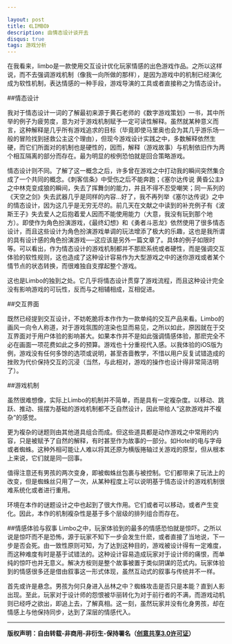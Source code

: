 ```yaml
---

layout: post
title: 《LIMBO》
description: 由情态设计谈开去
disqus: true
tags: 游戏分析
---
```

在我看来，limbo是一款使用交互设计优化玩家情感的出色游戏作品。之所以这样说，而不去强调游戏机制（像我一向所做的那样），是因为游戏中的机制已经演化成为软性机制，表达情感的一种手段，游戏导演的工具或者直接称之为情态设计。




##情态设计

我对于情态设计一词的了解最初来源于黄石老师的《数字游戏策划》一书，其中所举的例子为疲劳度，意为对于游戏机制赋予一定可读性解释。虽然就某种意义而言，这种解释是几乎所有游戏追求的目标（毕竟即使马里奥也会为其几乎游乐场一般的冒险找到拯救公主这个理由），但现今游戏设计实践之中，多数解释依然生硬，而它们所面对的机制也是硬性的，因而，解释（游戏故事）与机制依旧作为两个相互隔离的部分而存在。最为明显的桉例恐怕就是回合策略游戏。

情态设计则不同。了解了这一概念之后，许多曾在游戏之中打动我的瞬间突然集合成了一个共同的概念。《刺客信条》中受伤之后不能奔跑；《塞尔达传说 黄昏公主》之中林克变成狼的瞬间，失去了挥舞剑的能力，并且不得不忍受嘲笑；同一系列的《天空之剑》失去武器几乎是同样的内容…好了，我不再列举《塞尔达传说》之中的情态设计，因为这几乎是无穷无尽的。前几天在文献之中读到的补充例子有《波斯王子》失去爱人之后抱着爱人因而不能使用能力（大意，我没有玩到那个地方）。即使作为角色扮演游戏，《最终幻想》和《勇者斗恶龙》依然使用了很多情态设计，而且这些设计为角色扮演游戏单调的玩法增添了极大的乐趣，这也是我所谓的具有设计感的角色扮演游戏──这应该是另外一篇文章了。具体的例子如限时等。可以看出，作为情态设计的游戏机制都并不那麽系统或者硬性，而是强调交互体验的软性规则，这也造成了这种设计容易作为大型游戏之中的迷你游戏或者某个情节点的状态转换，而很难独自支撑起整个游戏。

这也是Limbo的独到之处。它几乎将情态设计贯穿了游戏流程，而且这种设计完全没有影响游戏的可玩性，反而与之相辅相成，互相促进。

##交互界面

既然已经提到交互设计，不妨乾脆将本作作为一款单纯的交互产品来看。Limbo的画风一向令人称道，对于游戏氛围的渲染也显而易见，之所以如此，原因就在于交互界面对于用户体验的影响甚大。如果本作并不是如此强调情感体验，那麽完全不必在画面一项花费如此之多的预算。游戏也十分重视代入感。以我体验的iOS版为例，游戏没有任何多馀的选项或说明，甚至吝啬教学，不惜以用户反复试错造成的挫败为代价保持交互的沉浸（当然，与此相对，游戏的操作也设计得非常简洁明了）。

##游戏机制

虽然很难想像，实际上Limbo的机制并不简单，而是具有一定複杂度。以移动、跳跃、推动、摇摆为基础的游戏机制都不乏自然设计，因此带给人“这款游戏并不複杂“的感觉。

更为複杂的谜题则由其他道具组合而成。但这些道具都是动作游戏之中常用的内容，只是被赋予了自然的解释，有时甚至作为故事的一部分。如Hotel的电与字母或者蜘蛛。这种外相可能让人难以将其还原为横版捲轴过关游戏的原型，但从根本上来说，它们就是同一回事。

值得注意还有男孩的两次变身，即被蜘蛛丝包裹与被控制。它们都带来了玩法上的改变，但是蜘蛛丝只用了一次，从某种程度上可以说明基于情态设计的游戏机制很难系统化或者进行重用。

环境在本作的谜题设计之中也起到了很大作用。它们或者可以移动，或者产生变化。因此，本作的机制複杂性是基于多个层级的排列组合而存在。

##情感体验与叙事
Limbo之中，玩家体验到的最多的情感恐怕就是惊吓。之所以说是惊吓而不是恐怖，源于玩家不知下一步会发生什麽，或者直接了当地说，下一步是否会死。由一致性原则可知，为了达到这种目的，游戏被设计得有一定难度，而这种难度有时是基于试错法的。这种设计容易造成玩家对于设计师的痛恨，而单纯的惊吓也并无意义。解决方桉则是整个故事被置于类似阴谋的范式内。玩家体验到的情感很多还是借由叙事这一形式体现，虽然互动式的叙事与传统并不一样。

首先或许是悬念。男孩为何只身进入丛林之中？蜘蛛攻击是否只是本能？直到人影出现。至此，玩家对于设计师的怨恨被华丽转化为对于前行者的不满，而游戏动机则已经呼之欲出，即追上去，了解真相。这一刻，虽然玩家并没有化身男孩，却在情感上与他保持同步，达到了深层的情感代入。

---
**版权声明：自由转载-非商用-非衍生-保持署名（[创意共享3.0许可证](https://creativecommons.org/licenses/by-nc-nd/3.0/deed.zh)）**